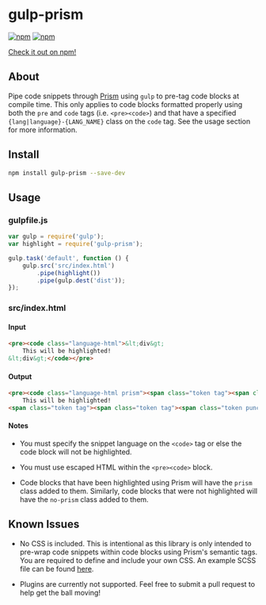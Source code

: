 # gulp-prism

[![npm](https://img.shields.io/npm/v/gulp-prism.svg)]()
[![npm](https://img.shields.io/npm/l/gulp-prism.svg)]()

[Check it out on npm!](https://www.npmjs.com/package/gulp-prism "gulp-prism")

## About
Pipe code snippets through [Prism](http://prismjs.com/ "Prism") using `gulp` to pre-tag code blocks at compile time. This only applies to code blocks formatted properly using both the `pre` and `code` tags (i.e. `<pre><code>`) and that have a specified `{lang|language}-{LANG_NAME}` class on the `code` tag. See the usage section for more information. 

## Install

```bash
npm install gulp-prism --save-dev
```

## Usage

### gulpfile.js
```js
var gulp = require('gulp');
var highlight = require('gulp-prism');

gulp.task('default', function () {
	gulp.src('src/index.html')
		.pipe(highlight())
		.pipe(gulp.dest('dist'));
});
```

### src/index.html

#### Input 

```html
<pre><code class="language-html">&lt;div&gt;
	This will be highlighted!
&lt;div&gt;</code></pre>

```

#### Output
```html
<pre><code class="language-html prism"><span class="token tag"><span class="token tag"><span class="token punctuation">&lt;</span>div</span><span class="token punctuation">&gt;</span></span>
    This will be highlighted!
<span class="token tag"><span class="token tag"><span class="token punctuation">&lt;</span>div</span><span class="token punctuation">&gt;</span></span></code></pre>
```

#### Notes

* You must specify the snippet language on the `<code>` tag or else the code block will not be highlighted.

* You must use escaped HTML within the `<pre><code>` block.

* Code blocks that have been highlighted using Prism will have the `prism` class added to them. Similarly, code blocks that were not highlighted will have the `no-prism` class added to them.

## Known Issues

* No CSS is included. This is intentional as this library is only intended to pre-wrap code snippets within code blocks using Prism's semantic tags. You are required to define and include your own CSS. An example SCSS file can be found [here](https://github.com/iFallUpHill/boba/blob/master/src/scss/docs/_prism.scss "example").

* Plugins are currently not supported. Feel free to submit a pull request to help get the ball moving!

